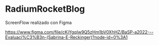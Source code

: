 # RadiumRocketBlog
ScreenFlow realizado con Figma


https://www.figma.com/file/cKiYgqIw9Q5zHm1bV0XhHZ/BaSP-a2022---Evaluaci%C3%B3n-(Sabrina-E-Reckinger)?node-id=0%3A1
